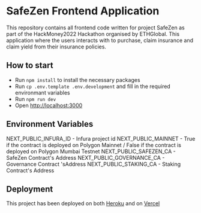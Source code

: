 # SafeZen Frontend Application

This repository contains all frontend code written for project SafeZen as part of the HackMoney2022 Hackathon organised by ETHGlobal. This application where the users interacts with to purchase, claim insurance and claim yield from their insurance policies.

## How to start

- Run `npm install` to install the necessary packages
- Run `cp .env.template .env.development` and fill in the required environmant variables
- Run `npm run dev`
- Open [http://localhost:3000](http://localhost:3000)

## Environment Variables

NEXT_PUBLIC_INFURA_ID - Infura project id
NEXT_PUBLIC_MAINNET - True if the contract is deployed on Polygon Mainnet / False if the contract is deployed on Polygon Mumbai Testnet
NEXT_PUBLIC_SAFEZEN_CA - SafeZen Contract's Address
NEXT_PUBLIC_GOVERNANCE_CA - Governance Contract 'sAddress
NEXT_PUBLIC_STAKING_CA - Staking Contract's Address

## Deployment

This project has been deployed on both [Heroku](https://safezen-staging-ui.herokuapp.com/) and on [Vercel](https://safezen.vercel.app/)
